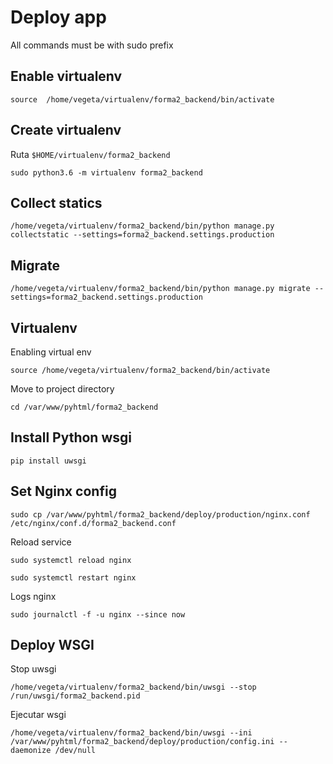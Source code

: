 # Deploy app
All commands must be with sudo prefix

## Enable virtualenv

    source  /home/vegeta/virtualenv/forma2_backend/bin/activate

## Create virtualenv
Ruta `$HOME/virtualenv/forma2_backend`

    sudo python3.6 -m virtualenv forma2_backend

## Collect statics
    
    /home/vegeta/virtualenv/forma2_backend/bin/python manage.py collectstatic --settings=forma2_backend.settings.production
    
## Migrate
    
    /home/vegeta/virtualenv/forma2_backend/bin/python manage.py migrate --settings=forma2_backend.settings.production
    
## Virtualenv
Enabling virtual env

    source /home/vegeta/virtualenv/forma2_backend/bin/activate
    
Move to project directory
    
    cd /var/www/pyhtml/forma2_backend

## Install Python wsgi

    pip install uwsgi
    
## Set Nginx config

    sudo cp /var/www/pyhtml/forma2_backend/deploy/production/nginx.conf /etc/nginx/conf.d/forma2_backend.conf
     
Reload service
    
    sudo systemctl reload nginx
    
    sudo systemctl restart nginx

Logs nginx
    
    sudo journalctl -f -u nginx --since now

## Deploy WSGI

Stop uwsgi

    /home/vegeta/virtualenv/forma2_backend/bin/uwsgi --stop /run/uwsgi/forma2_backend.pid

Ejecutar wsgi

    /home/vegeta/virtualenv/forma2_backend/bin/uwsgi --ini /var/www/pyhtml/forma2_backend/deploy/production/config.ini --daemonize /dev/null
